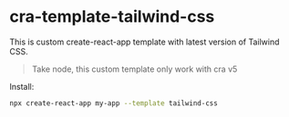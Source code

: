 # cra-template-tailwind-css

This is custom create-react-app template with latest version of Tailwind CSS.

> Take node, this custom template only work with cra v5

Install:

```bash
npx create-react-app my-app --template tailwind-css
```
